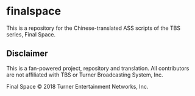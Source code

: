 # finalspace
This is a repository for the Chinese-translated ASS scripts of the TBS series, Final Space.

## Disclaimer
This is a fan-powered project, repository and translation.
All contributors are not affiliated with TBS or Turner Broadcasting System, Inc.

Final Space © 2018 Turner Entertainment Networks, Inc.
